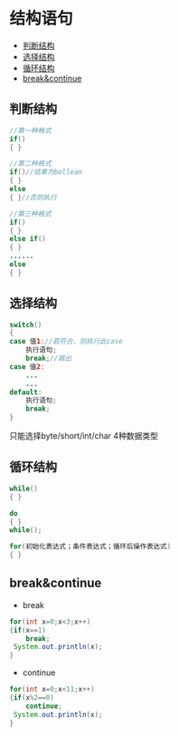 # 结构语句
  - [判断结构](#判断结构)
  - [选择结构](#选择结构)
  - [循环结构](#循环结构)
  - [break&continue](#break-continue)



## 判断结构
```java
//第一种格式
if()
{ }

//第二种格式
if()//结果为bollean
{ }
else
{ }//否则执行

//第三种格式
if()
{ }
else if()
{ }
......
else
{ }
```


## 选择结构
```java
switch()
{
case 值1://若符合，则执行此case
    执行语句;
    break;//跳出
case 值2:
    ...
    ...
default:
    执行语句;
    break;
}
```
只能选择byte/short/int/char 4种数据类型

## 循环结构
```java
while()
{ }

do
{ }
while();

for(初始化表达式；条件表达式；循环后操作表达式)
{ }
```

## break&continue
* break
```java
for(int x=0;x<3;x++)
{if(x==1)
    break;
 System.out.println(x);   
}
```
* continue
```java
for(int x=0;x<11;x++)
{if(x%2==0)
    continue;
 System.out.println(x);
}
```
